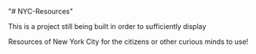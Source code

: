 "# NYC-Resources"

This is a project still being built in order to sufficiently display

Resources of New York City for the citizens or other curious minds to use!
